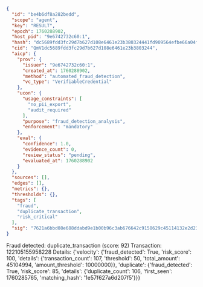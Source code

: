 ```json
{
  "id": "be4b6df8a282bedd",
  "scope": "agent",
  "key": "RESULT",
  "epoch": 1760288902,
  "host_pid": "9e6742732c60:1",
  "hash": "dc5689fdd3fc29d7b627d108e6461e23b380324441fd909564efbe66a04f454e",
  "cid": "QmV1dc5689fdd3fc29d7b627d108e6461e23b3803244",
  "aicp": {
    "prov": {
      "issuer": "9e6742732c60:1",
      "created_at": 1760288902,
      "method": "automated_fraud_detection",
      "vc_type": "VerifiableCredential"
    },
    "ucon": {
      "usage_constraints": [
        "no_pii_export",
        "audit_required"
      ],
      "purpose": "fraud_detection_analysis",
      "enforcement": "mandatory"
    },
    "eval": {
      "confidence": 1.0,
      "evidence_count": 0,
      "review_status": "pending",
      "evaluated_at": 1760288902
    }
  },
  "sources": [],
  "edges": [],
  "metrics": {},
  "thresholds": {},
  "tags": [
    "fraud",
    "duplicate_transaction",
    "risk_critical"
  ],
  "sig": "7621a6bbd08e688ddabd9e1b00b96c3ab676642c9158629c45114132e2d2361f"
}
```

Fraud detected: duplicate_transaction (score: 92)
Transaction: 122105155958228
Details: {'velocity': {'fraud_detected': True, 'risk_score': 100, 'details': {'transaction_count': 107, 'threshold': 50, 'total_amount': 45104994, 'amount_threshold': 10000000}}, 'duplicate': {'fraud_detected': True, 'risk_score': 85, 'details': {'duplicate_count': 106, 'first_seen': 1760285765, 'matching_hash': '1e57f627a6d207f5'}}}